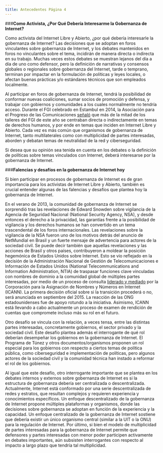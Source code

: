 ```yaml
---
title: Antecedentes Página 4
---
```


###**Como Activista, ¿Por Qué Debería Interesarme la Gobernanza de Internet?**

Como activista del Internet Libre y Abierto, ¿por qué debería interesarle la gobernanza de Internet? Las decisiones que se adoptan en foros vinculantes sobre gobernanza de Internet, y los debates mantenidos en foros no vinculantes sobre el tema, incidirán de manera directa o indirecta en su trabajo. Muchas veces estos debates se muestran lejanos del día a día de uno como defensor, pero la definición de narrativas y consensos globales o regionales sobre gobernanza del Internet, tarde o temprano, terminan por impactar  en la formulación de políticas y leyes locales, o afectan buenas prácticas y/o estándares técnicos que son empleados localmente. 

Al participar en foros de gobernanza de Internet, tendrá la posibilidad de conformar nuevas coaliciones, sumar socios de promoción y defensa, y trabajar con gobiernos y comunidades a los cuales normalmente no tendría acceso. Durante el FGI celebrado en Estambul en 2014, la Asociación para el Progreso de las Comunicaciones <a href="https://www.apc.org/en/node/19777" target="_blank">señaló</a> que más de la mitad de los talleres del FGI de este año se centraban directa o indirectamente en temas de derechos humanos, y por ende en temas que inciden en Internet Libre y Abierto. Cada vez es más común que organismos de gobernanza de Internet, tanto multilaterales como con multiplicidad de partes interesadas, aborden y debatan temas de neutralidad de la red y ciberseguridad. 

Si desea que su opinión sea tenida en cuenta en los debates o la definición de políticas sobre temas vinculados con Internet, deberá interesarse por la gobernanza de Internet.

###**Falencias y desafíos en la gobernanza de Internet hoy**

Si bien participar en procesos de gobernanza de Internet es de gran importancia para los activistas de Internet Libre y Abierto, también es crucial entender algunas de las falencias y desafíos que plantea hoy la gobernanza de Internet.

En el verano de 2013, la comunidad de gobernanza de Internet se sorprendió tras las revelaciones de Edward Snowden sobre vigilancia de la Agencia de Seguridad Nacional (National Security Agency, NSA), y desde entonces el derecho a la privacidad, las garantías frente a la posibilidad de vigilancia y los derechos humanos se han convertido en un tema trascendental de los foros internacionales. Las revelaciones sobre la vigilancia de la NSA fueron uno de los motivos detrás del anuncio de NetMundial en Brasil y un fuerte mensaje de advertencia para actores de la sociedad civil. Se puede decir también que aquellas revelaciones y las acciones de Brasil y otros países, contribuyeron a moldear la posición hegemónica de Estados Unidos sobre Internet. Esto se vio reflejado  en la decisión de la Administración Nacional de Gestión de Telecomunicaciones e Información de Estados Unidos (National Telecommunications and Information Administration, NTIA) de traspasar funciones clave vinculadas con nombres de dominio a la comunidad global de múltiples partes interesadas, por medio de un proceso de consulta <a href="https://www.icann.org/stewardship" target="_blank">liderado y mediado</a> por la Corporación para la Asignación de Nombres y Números en Internet (ICANN). La primera decisión  oficial sobre si la transición procederá o no, será anunciada en  septiembre del 2015. La reacción de las ONG estadounidenses fue de apoyo rotundo a la iniciativa. Asimismo, ICANN está llevando a cabo actualmente un proceso de examen de rendición de cuentas que compromete incluso más su rol en el futuro. 

Otro desafío se vincula con la relación, a veces tensa, entre las distintas partes interesadas, concretamente gobiernos, el sector privado y la sociedad civil. Este desafío plantea además el interrogante de qué rol deberían desempeñar los gobiernos en la gobernanza de Internet. El Programa de Túnez y otros documentos/organismos proponen un rol especial para los gobiernos con respecto a ciertos temas de política pública, como ciberseguridad e implementación de políticas, pero algunos actores de la sociedad civil y la comunidad técnica han instado a reformar el rol de los gobiernos.

Al igual que este desafío, otro interrogante importante que se plantea en los debates internos y externos sobre gobernanza de Internet es si la estructura de gobernanza debería ser centralizada o descentralizada. Actualmente, Internet está conformado por una serie descentralizada de redes y estratos, que resultan complejos y requieren experiencia y conocimientos específicos. Un enfoque descentralizado de la gobernanza de Internet propone múltiples plataformas y organismos, donde las decisiones sobre gobernanza se adoptan en función de la experiencia y la capacidad. Un enfoque centralizado de la gobernanza de Internet sostiene que debería existir un único organismo central (similar a la UIT o la ONU) para la regulación de Internet. Por último, si bien el modelo de multiplicidad de partes interesadas para la gobernanza de Internet permite que defensores y partes interesadas con menor poder participen activamente en debates importantes, aún subsisten interrogantes con respecto al impacto a largo plazo que tendría tal multiplicidad.

 
